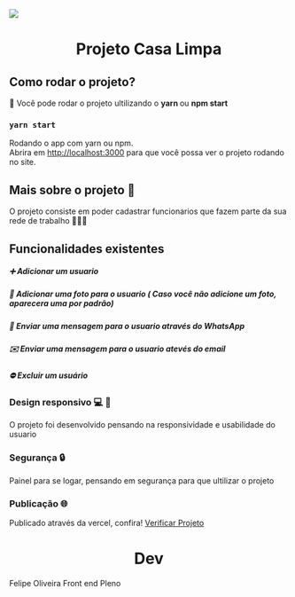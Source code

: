 
<img src='https://casa-limpa.vercel.app/static/media/logo.fc2b90c3.png' />
<h1 align="center" color="red">Projeto Casa Limpa</h1>

## Como rodar o projeto?
🏃 Você pode rodar o projeto ultilizando o <b>yarn </b> ou <b>npm start</b>

### `yarn start`

Rodando o app com yarn ou npm.\
Abrira em [http://localhost:3000](http://localhost:3000) para que você possa ver o projeto rodando no site.


## Mais sobre o projeto 🤔

O projeto consiste em poder cadastrar funcionarios que fazem parte da sua rede de trabalho 🧑‍🤝‍🧑


## Funcionalidades existentes

##### ➕ Adicionar um usuario
##### 📸 Adicionar uma foto para o usuario ( Caso você não adicione um foto, aparecera uma por padrão)
##### 📱  Enviar uma mensagem para o usuario através do WhatsApp
##### ✉️ Enviar uma mensagem para o usuario atevés do email
##### ⛔ Excluir um usuário

### Design responsivo 💻 📱

O projeto foi desenvolvido pensando na responsividade e usabilidade do usuario

### Segurança 🔒

Painel para se logar, pensando em segurança para que ultilizar o projeto

### Publicação 🌐

Publicado através da vercel, confira! <a href='https://casa-limpa.vercel.app/' target="_blank">Verificar Projeto</a>

## <h1 align="center" color="red">Dev</h1>
Felipe Oliveira
Front end Pleno

